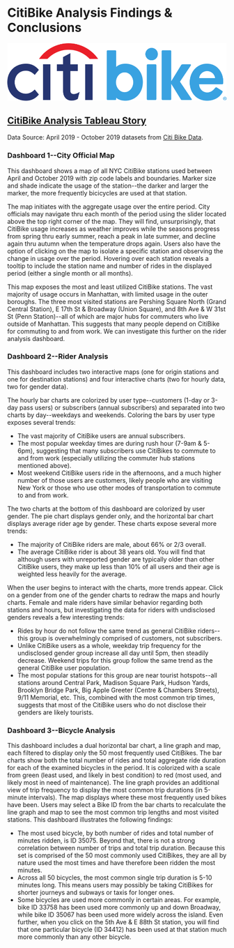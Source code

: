 # CitiBike Analysis Findings & Conclusions

![CitiBike-Logo](CitiBike_Logo_p.svg)

## [CitiBike Analysis Tableau Story](https://public.tableau.com/profile/jen.barny6168#!/vizhome/citibike_15872623997270/CitiBikeApril-October2019)

Data Source: April 2019 - October 2019 datasets from [Citi Bike Data](https://www.citibikenyc.com/system-data).

### Dashboard 1--City Official Map

This dashboard shows a map of all NYC CitiBike stations used between April and October 2019 with zip code labels and boundaries. Marker size and shade indicate the usage of the station--the darker and larger the marker, the more frequently bicicycles are used at that station.  

The map initiates with the aggregate usage over the entire period. City officials may navigate thru each month of the period using the slider located above the top right corner of the map. They will find, unsurprisingly, that CitiBike usage increases as weather improves while the seasons progress from spring thru early summer, reach a peak in late summer, and decline again thru autumn when the temperature drops again. Users also have the option of clicking on the map to isolate a specific station and observing the change in usage over the period. Hovering over each station reveals a tooltip to include the station name and number of rides in the displayed period (either a single month or all months).

This map exposes the most and least utilized CitiBike stations. The vast majority of usage occurs in Manhattan, with limited usage in the outer boroughs. The three most visited stations are Pershing Square North (Grand Central Station), E 17th St & Broadway (Union Square), and 8th Ave & W 31st St (Penn Station)--all of which are major hubs for commuters who live outside of Manhattan. This suggests that many people depend on CitiBike for commuting to and from work. We can investigate this further on the rider analysis dashboard.

### Dashboard 2--Rider Analysis

This dashboard includes two interactive maps (one for origin stations and one for destination stations) and four interactive charts (two for hourly data, two for gender data).

The hourly bar charts are colorized by user type--customers (1-day or 3-day pass users) or subscribers (annual subscribers) and separated into two charts by day--weekdays and weekends. Coloring the bars by user type exposes several trends:

* The vast majority of CitiBike users are annual subscribers.
* The most popular weekday times are during rush hour (7-9am & 5-6pm), suggesting that many subscribers use CitiBikes to commute to and from work (especially utilizing the commuter hub stations mentioned above).
* Most weekend CitiBike users ride in the afternoons, and a much higher number of those users are customers, likely people who are visiting New York or those who use other modes of transportation to commute to and from work.

The two charts at the bottom of this dashboard are colorized by user gender. The pie chart displays gender only, and the horizontal bar chart displays average rider age by gender.  These charts expose several more trends:

* The majority of CitiBike riders are male, about 66% or 2/3 overall.
* The average CitiBike rider is about 38 years old. You will find that although users with unreported gender are typically older than other CitiBike users, they make up less than 10% of all users and their age is weighted less heavily for the average.

When the user begins to interact with the charts, more trends appear. Click on a gender from one of the gender charts to redraw the maps and hourly charts. Female and male riders have similar behavior regarding both stations and hours, but investigating the data for riders with undisclosed genders reveals a few interesting trends: 

* Rides by hour do not follow the same trend as general CitiBike riders--this group is overwhelmingly comprised of customers, not subscribers.
* Unlike CitiBike users as a whole, weekday trip frequency for the undisclosed gender group increase all day until 5pm, then steadily decrease. Weekend trips for this group follow the same trend as the general CitiBike user population.
* The most popular stations for this group are near tourist hotspots--all stations around Central Park, Madison Square Park, Hudson Yards, Brooklyn Bridge Park, Big Apple Greeter (Centre & Chambers Streets), 9/11 Memorial, etc. This, combined with the most common trip times, suggests that most of the CitiBike users who do not disclose their genders are likely tourists. 

### Dashboard 3--Bicycle Analysis

This dashboard includes a dual horizontal bar chart, a line graph and map, each filtered to display only the 50 most frequently used CitiBikes. The bar charts show both the total number of rides and total aggregate ride duration for each of the examined bicycles in the period. It is colorized with a scale from green (least used, and likely in best condition) to red (most used, and likely most in need of maintenance). The line graph provides an additional view of trip frequency to display the most common trip durations (in 5-minute intervals). The map displays where these most frequently used bikes have been. Users may select a Bike ID from the bar charts to recalculate the line graph and map to see the most common trip lengths and most visited stations. This dashboard illustrates the following findings:

* The most used bicycle, by both number of rides and total number of minutes ridden, is ID 35075. Beyond that, there is not a strong correlation between number of trips and total trip duration. Because this set is comprised of the 50 most commonly used CitiBikes, they are all by nature used the most times and have therefore been ridden the most minutes.
* Across all 50 bicycles, the most common single trip duration is 5-10 minutes long. This means users may possibly be taking CitiBikes for shorter journeys and subways or taxis for longer ones.
* Some bicycles are used more commonly in certain areas. For example, bike ID 33758 has been used more commonly up and down Broadway, while bike ID 35067 has been used more widely across the island. Even further, when you click on the 5th Ave & E 88th St station, you will find that one particular bicycle (ID 34412) has been used at that station much more commonly than any other bicycle.
